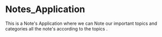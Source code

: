 # Notes_Application
This is a Note's Application where we can Note our important topics and categories all the note's according to the topics .
